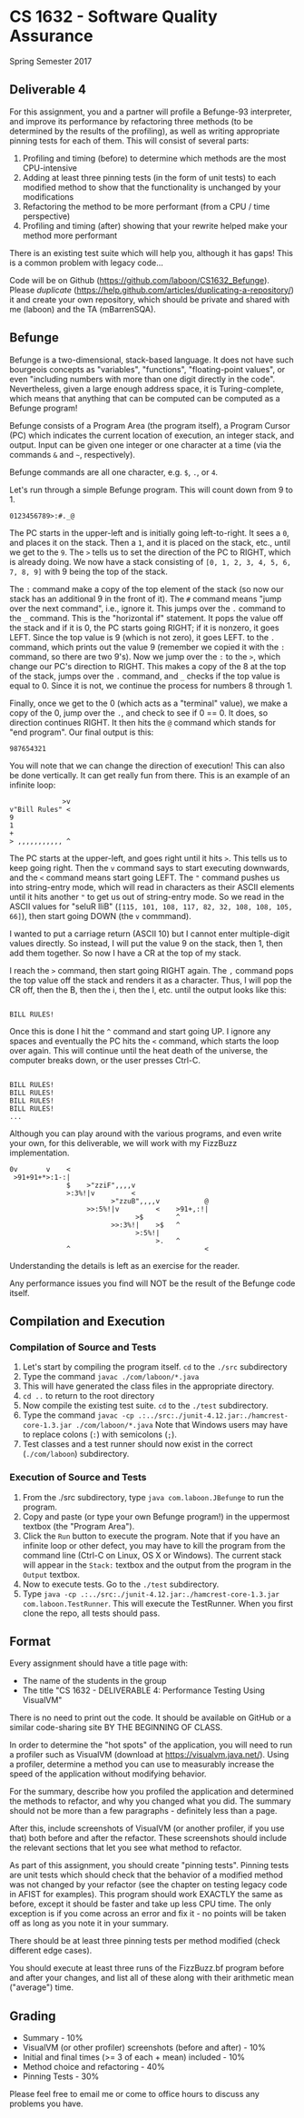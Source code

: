 # CS 1632 - Software Quality Assurance
Spring Semester 2017

## Deliverable 4

For this assignment, you and a partner will profile a Befunge-93 interpreter, and improve its performance by refactoring three methods (to be determined by the results of the profiling), as well as writing appropriate pinning tests for each of them.  This will consist of several parts:

1. Profiling and timing (before) to determine which methods are the most CPU-intensive
2. Adding at least three pinning tests (in the form of unit tests) to each modified method to show that the functionality is unchanged by your modifications
3. Refactoring the method to be more performant (from a CPU / time perspective)
4. Profiling and timing (after) showing that your rewrite helped make your method more performant

There is an existing test suite which will help you, although it has gaps!  This is a common problem with legacy code...

Code will be on Github (https://github.com/laboon/CS1632_Befunge).  Please _duplicate_ (https://help.github.com/articles/duplicating-a-repository/) it and create your own repository, which should be private and shared with me (laboon) and the TA (mBarrenSQA).  

## Befunge

Befunge is a two-dimensional, stack-based language.  It does not have such bourgeois concepts as "variables", "functions", "floating-point values", or even "including numbers with more than one digit directly in the code".  Nevertheless, given a large enough address space, it is Turing-complete, which means that anything that can be computed can be computed as a Befunge program!

Befunge consists of a Program Area (the program itself), a Program Cursor (PC) which indicates the current location of execution, an integer stack, and output.  Input can be given one integer or one character at a time (via the commands `&` and `~`, respectively).

Befunge commands are all one character, e.g. `$`, `.`, or `4`.  

Let's run through a simple Befunge program.  This will count down from 9 to 1.

```
0123456789>:#._@
```

The PC starts in the upper-left and is initially going left-to-right.  It sees a `0`, and places it on the stack.  Then a `1`, and it is placed on the stack, etc., until we get to the `9`.  The `>` tells us to set the direction of the PC to RIGHT, which is already doing.  We now have a stack consisting of `[0, 1, 2, 3, 4, 5, 6, 7, 8, 9]` with 9 being the top of the stack.

The `:` command make a copy of the top element of the stack (so now our stack has an additional 9 in the front of it).  The `#` command means "jump over the next command", i.e., ignore it.  This jumps over the `.` command to the `_` command.  This is the "horizontal if" statement.  It pops the value off the stack and if it is 0, the PC starts going RIGHT; if it is nonzero, it goes LEFT.  Since the top value is 9 (which is not zero), it goes LEFT.  to the `.` command, which prints out the value 9 (remember we copied it with the `:` command, so there are two 9's).  Now we jump over the `:` to the `>`, which change our PC's direction to RIGHT.  This makes a copy of the 8 at the top of the stack, jumps over the `.` command, and `_` checks if the top value is equal to 0.  Since it is not, we continue the process for numbers 8 through 1.

Finally, once we get to the 0 (which acts as a "terminal" value), we make a copy of the 0, jump over the `.`, and check to see if 0 == 0.  It does, so direction continues RIGHT.  It then hits the `@` command which stands for "end program".  Our final output is this:

```
987654321
```

You will note that we can change the direction of execution!  This can also be done vertically.  It can get really fun from there.  This is an example of an infinite loop:

```
             >v
v"Bill Rules" <
9
1
+
> ,,,,,,,,,,, ^
```

The PC starts at the upper-left, and goes right until it hits `>`.  This tells us to keep going right.  Then the `v` command says to start executing downwards, and the `<` command means start going LEFT.  The `"` command pushes us into string-entry mode, which will read in characters as their ASCII elements until it hits another `"` to get us out of string-entry mode.  So we read in the ASCII values for "seluR lliB" (`[115, 101, 108, 117, 82, 32, 108, 108, 105, 66]`), then start going DOWN (the `v` commmand).

I wanted to put a carriage return (ASCII 10) but I cannot enter multiple-digit values directly.  So instead, I will put the value 9 on the stack, then 1, then add them together.  So now I have a CR at the top of my stack.

I reach the `>` command, then start going RIGHT again.  The `,` command pops the top value off the stack and renders it as a character.  Thus, I will pop the CR off, then the B, then the i, then the l, etc. until the output looks like this:

```

BILL RULES!
```

Once this is done I hit the `^` command and start going UP.  I ignore any spaces and eventually the PC hits the `<` command, which starts the loop over again.  This will continue until the heat death of the universe, the computer breaks down, or the user presses Ctrl-C.

```

BILL RULES!
BILL RULES!
BILL RULES!
BILL RULES!
... 
```

Although you can play around with the various programs, and even write your own, for this deliverable, we will work with my FizzBuzz implementation.

```
0v       v    <
 >91+91+*>:1-:|
              $    >"zziF",,,,v
              >:3%!|v         <
                         >"zzuB",,,,v           @
                   >>:5%!|v         <    >91+,:!|
                               >$        ^      
                         >>:3%!|    >$   ^ 
                               >:5%!|
                                    >.   ^            
              ^                                 <
```

Understanding the details is left as an exercise for the reader.

Any performance issues you find will NOT be the result of the Befunge code itself.

## Compilation and Execution

### Compilation of Source and Tests

1. Let's start by compiling the program itself.  `cd` to the `./src` subdirectory
2. Type the command `javac ./com/laboon/*.java`
3. This will have generated the class files in the appropriate directory.
4. `cd ..` to return to the root directory
5. Now compile the existing test suite.  `cd` to the `./test` subdirectory.
6. Type the command `javac -cp .:../src:./junit-4.12.jar:./hamcrest-core-1.3.jar ./com/laboon/*.java`  Note that Windows users may have to replace colons (`:`) with semicolons (`;`).
7. Test classes and a test runner should now exist in the correct (`./com/laboon`) subdirectory.

### Execution of Source and Tests

1. From the ./src subdirectory, type `java com.laboon.JBefunge` to run the program.
2. Copy and paste (or type your own Befunge program!) in the uppermost textbox (the "Program Area").
3. Click the `Run` button to execute the program.  Note that if you have an infinite loop or other defect, you may have to kill the program from the command line (Ctrl-C on Linux, OS X or Windows).  The current stack will appear in the `Stack:` textbox and the output from the program in the `Output` textbox.
4. Now to execute tests.  Go to the `./test` subdirectory.
5. Type `java -cp .:../src:./junit-4.12.jar:./hamcrest-core-1.3.jar com.laboon.TestRunner`.  This will execute the TestRunner.  When you first clone the repo, all tests should pass.

## Format
Every assignment should have a title page with:
* The name of the students in the group
* The title "CS 1632 - DELIVERABLE 4: Performance Testing Using VisualVM"

There is no need to print out the code.  It should be available on GitHub or a similar code-sharing site BY THE BEGINNING OF CLASS.

In order to determine the "hot spots" of the application, you will need to run a profiler such as VisualVM (download at https://visualvm.java.net/).  Using a profiler, determine a method you can use to measurably increase the speed of the application without modifying behavior.  

For the summary, describe how you profiled the application and determined the methods to refactor, and why you changed what you did.  The summary should not be more than a few paragraphs - definitely less than a page. 

After this, include screenshots of VisualVM (or another profiler, if you use that) both before and after the refactor.  These screenshots should include the relevant sections that let you see what method to refactor.

As part of this assignment, you should create "pinning tests".  Pinning tests are unit tests which should check that the behavior of a modified method was not changed by your refactor (see the chapter on testing legacy code in AFIST for examples).  This program should work EXACTLY the same as before, except it should be faster and take up less CPU time.  The only exception is if you come across an error and fix it - no points will be taken off as long as you note it in your summary.

There should be at least three pinning tests per method modified (check different edge cases).  

You should execute at least three runs of the FizzBuzz.bf program before and after your changes, and list all of these along with their arithmetic mean ("average") time.  

## Grading
* Summary - 10%
* VisualVM (or other profiler) screenshots (before and after) - 10%
* Initial and final times (>= 3 of each + mean) included - 10%
* Method choice and refactoring - 40%
* Pinning Tests - 30%

Please feel free to email me or come to office hours to discuss any problems you have. 
 

